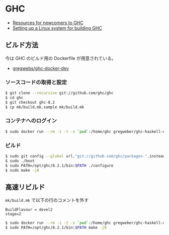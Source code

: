 # GHC

- [Resources for newcomers to GHC](https://ghc.haskell.org/trac/ghc/wiki/Newcomers)
- [Setting up a Linux system for building GHC](https://ghc.haskell.org/trac/ghc/wiki/Building/Preparation/Linux)

## ビルド方法

今は GHC のビルド用の Dockerfile が用意されている。

- [gregwebs/ghc-docker-dev](https://github.com/gregwebs/ghc-docker-dev)

### ソースコードの取得と設定

```bash
$ git clone --recursive git://github.com/ghc/ghc
$ cd ghc
$ git checkout ghc-8.2
$ cp mk/build.mk.sample mk/build.mk
```

### コンテナへのログイン

```bash
$ sudo docker run --rm -i -t -v `pwd`:/home/ghc gregweber/ghc-haskell-dev /bin/bash
```

### ビルド

```bash
$ sudo git config --global url."git://github.com/ghc/packages-".insteadOf git://github.com/ghc/packages/
$ sudo ./boot
$ sudo PATH=/opt/ghc/8.2.1/bin:$PATH ./configure
$ sudo make -j8
```


## 高速リビルド
`mk/build.mk` で以下の行のコメントを外す

```make
BuildFlavour = devel2
stage=2
```

```bash
$ sudo docker run --rm -i -t -v `pwd`:/home/ghc gregweber/ghc-haskell-dev /bin/bash
$ sudo PATH=/opt/ghc/8.2.1/bin:$PATH make -j8
```
